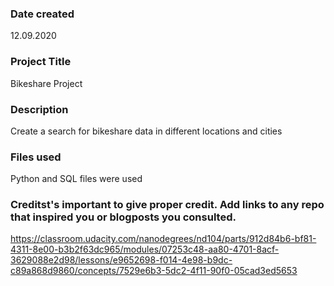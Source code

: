 ### Date created
12.09.2020

### Project Title
Bikeshare Project

### Description
Create a search for bikeshare data in different locations and cities

### Files used
Python and SQL files were used

### Creditst's important to give proper credit. Add links to any repo that inspired you or blogposts you consulted.
https://classroom.udacity.com/nanodegrees/nd104/parts/912d84b6-bf81-4311-8e00-b3b2f63dc965/modules/07253c48-aa80-4701-8acf-3629088e2d98/lessons/e9652698-f014-4e98-b9dc-c89a868d9860/concepts/7529e6b3-5dc2-4f11-90f0-05cad3ed5653
